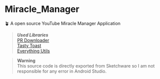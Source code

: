 # Miracle_Manager
🪴 A open source YouTube Miracle Manager Application
>***Used Libraries***<br>
> [PR Downloader](https://github.com/amitshekhariitbhu/PRDownloader)<br>
> [Tasty Toast](https://github.com/yadav-rahul/TastyToast)<br>
> [Everything Utils](https://github.com/abodinagdat16/EveryThingUtils)<br>

>**Warning**<br>
>This source code is directly exported from Sketchware so I am not responsible for any error in Android Studio.
